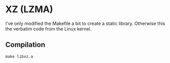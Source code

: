 XZ (LZMA)
=========

I've only modified the Makefile a bit to create a static library. Otherwise this the verbatim code from the Linux kernel.

Compilation
-----------

```
make libxz.a
```
